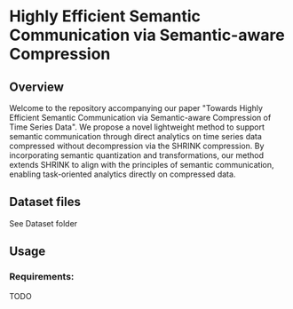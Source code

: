 # Highly Efficient Semantic Communication via Semantic-aware Compression


## Overview
Welcome to the repository accompanying our paper "Towards Highly Efficient Semantic Communication via Semantic-aware Compression of Time Series Data". We propose a novel lightweight method to support semantic communication through direct analytics on time series data compressed without decompression via the SHRINK compression. By incorporating semantic quantization and transformations, our method extends SHRINK to align with the principles of semantic communication, enabling task-oriented analytics directly on compressed data. 


## Dataset files
See Dataset folder


## Usage
### Requirements:
TODO
